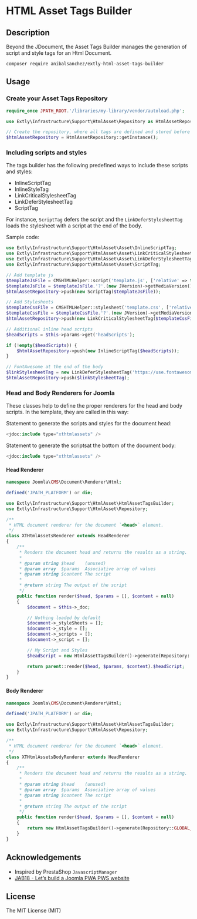 # HTML Asset Tags Builder

## Description

Beyond the JDocument, the Asset Tags Builder manages the generation of script and style tags for an Html Document.

`composer require anibalsanchez/extly-html-asset-tags-builder`

## Usage

### Create your Asset Tags Repository

```php
require_once JPATH_ROOT.'/libraries/my-library/vendor/autoload.php';

use Extly\Infrastructure\Support\HtmlAsset\Repository as HtmlAssetRepository;

// Create the repository, where all tags are defined and stored before the rendering
$htmlAssetRepository = HtmlAssetRepository::getInstance();
```

### Including scripts and styles

The tags builder has the following predefined ways to include these scripts and styles:

- InlineScriptTag
- InlineStyleTag
- LinkCriticalStylesheetTag
- LinkDeferStylesheetTag
- ScriptTag

For instance, `ScriptTag` defers the script and the `LinkDeferStylesheetTag` loads the stylesheet with a script at the end of the body.

Sample code:

```php
use Extly\Infrastructure\Support\HtmlAsset\Asset\InlineScriptTag;
use Extly\Infrastructure\Support\HtmlAsset\Asset\LinkCriticalStylesheetTag;
use Extly\Infrastructure\Support\HtmlAsset\Asset\LinkDeferStylesheetTag;
use Extly\Infrastructure\Support\HtmlAsset\Asset\ScriptTag;

// Add template js
$templateJsFile = CMSHTMLHelper::script('template.js', ['relative' => true, 'pathOnly' => true]);
$templateJsFile = $templateJsFile.'?'.(new JVersion)->getMediaVersion();
$htmlAssetRepository->push(new ScriptTag($templateJsFile));

// Add Stylesheets
$templateCssFile = CMSHTMLHelper::stylesheet('template.css', ['relative' => true, 'pathOnly' => true]);
$templateCssFile = $templateCssFile.'?'.(new JVersion)->getMediaVersion();
$htmlAssetRepository->push(new LinkCriticalStylesheetTag($templateCssFile));

// Additional inline head scripts
$headScripts = $this->params->get('headScripts');

if (!empty($headScripts)) {
    $htmlAssetRepository->push(new InlineScriptTag($headScripts));
}

// FontAwesome at the end of the body
$linkStylesheetTag = new LinkDeferStylesheetTag('https://use.fontawesome.com/releases/v5.6.3/css/all.css');
$htmlAssetRepository->push($linkStylesheetTag);
```

### Head and Body Renderers for Joomla

These classes help to define the proper renderers for the head and body scripts. In the template, they are called in this way:

Statement to generate the scripts and styles for the document head:

```php
<jdoc:include type="xthtmlassets" />
```

Statement to generate the scriptsat the bottom of the document body:

```php
<jdoc:include type="xthtmlassets" />
```

#### Head Renderer

```php
namespace Joomla\CMS\Document\Renderer\Html;

defined('JPATH_PLATFORM') or die;

use Extly\Infrastructure\Support\HtmlAsset\HtmlAssetTagsBuilder;
use Extly\Infrastructure\Support\HtmlAsset\Repository;

/**
 * HTML document renderer for the document `<head>` element.
 */
class XTHtmlAssetsRenderer extends HeadRenderer
{
    /**
     * Renders the document head and returns the results as a string.
     *
     * @param string $head    (unused)
     * @param array  $params  Associative array of values
     * @param string $content The script
     *
     * @return string The output of the script
     */
    public function render($head, $params = [], $content = null)
    {
        $document = $this->_doc;

        // Nothing loaded by default
        $document->_styleSheets = [];
        $document->_style = [];
        $document->_scripts = [];
        $document->_script = [];

        // My Script and Styles
        $headScript = new HtmlAssetTagsBuilder()->generate(Repository::GLOBAL_POSITION_HEAD);

        return parent::render($head, $params, $content).$headScript;
    }
}
```

#### Body Renderer

```php
namespace Joomla\CMS\Document\Renderer\Html;

defined('JPATH_PLATFORM') or die;

use Extly\Infrastructure\Support\HtmlAsset\HtmlAssetTagsBuilder;
use Extly\Infrastructure\Support\HtmlAsset\Repository;

/**
 * HTML document renderer for the document `<head>` element.
 */
class XTHtmlAssetsBodyRenderer extends HeadRenderer
{
    /**
     * Renders the document head and returns the results as a string.
     *
     * @param string $head    (unused)
     * @param array  $params  Associative array of values
     * @param string $content The script
     *
     * @return string The output of the script
     */
    public function render($head, $params = [], $content = null)
    {
        return new HtmlAssetTagsBuilder()->generate(Repository::GLOBAL_POSITION_BODY);
    }
}
```

## Acknowledgements

- Inspired by PrestaShop `JavascriptManager`
- [JAB18 - Let’s build a Joomla PWA PWS website](https://www.youtube.com/watch?v=Hg_ATQEl9_U&list=PLE_ZsP4SqZpynn-n0q1G8iUaeGYaqVF4k)

## License

The MIT License (MIT)
